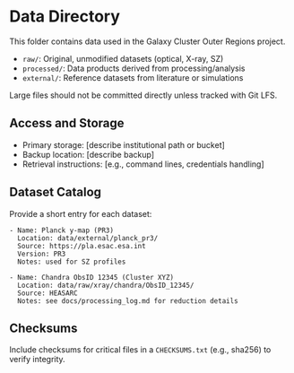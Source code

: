 # Data Directory

This folder contains data used in the Galaxy Cluster Outer Regions project.

- `raw/`: Original, unmodified datasets (optical, X-ray, SZ)
- `processed/`: Data products derived from processing/analysis
- `external/`: Reference datasets from literature or simulations

Large files should not be committed directly unless tracked with Git LFS.

## Access and Storage
- Primary storage: [describe institutional path or bucket]
- Backup location: [describe backup]
- Retrieval instructions: [e.g., command lines, credentials handling]

## Dataset Catalog
Provide a short entry for each dataset:

```
- Name: Planck y-map (PR3)
  Location: data/external/planck_pr3/
  Source: https://pla.esac.esa.int
  Version: PR3
  Notes: used for SZ profiles

- Name: Chandra ObsID 12345 (Cluster XYZ)
  Location: data/raw/xray/chandra/ObsID_12345/
  Source: HEASARC
  Notes: see docs/processing_log.md for reduction details
```

## Checksums
Include checksums for critical files in a `CHECKSUMS.txt` (e.g., sha256) to verify integrity.
